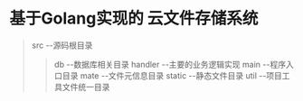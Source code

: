 # 基于Golang实现的 云文件存储系统

> src       --源码根目录
>> db       --数据库相关目录
>> handler  --主要的业务逻辑实现
>> main     --程序入口目录
>> mate     --文件元信息目录
>> static   --静态文件目录
>> util     --项目工具文件统一目录
